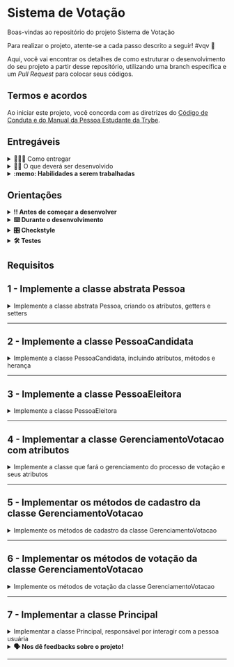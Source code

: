 # Sistema de Votação

Boas-vindas ao repositório do projeto Sistema de Votação

Para realizar o projeto, atente-se a cada passo descrito a seguir! #vqv 🚀

Aqui, você vai encontrar os detalhes de como estruturar o desenvolvimento do seu projeto a partir desse repositório, utilizando uma branch específica e um _Pull Request_ para colocar seus códigos.

## Termos e acordos
Ao iniciar este projeto, você concorda com as diretrizes do [Código de Conduta e do Manual da Pessoa Estudante da Trybe](https://app.betrybe.com/learn/student-manual/codigo-de-conduta-da-pessoa-estudante).

## Entregáveis

<details>
  <summary>🤷🏽‍♀️ Como entregar</summary><br />

Para entregar o seu projeto, você deverá criar um _Pull Request_ neste repositório.

Lembre-se que você pode consultar nosso conteúdo sobre [Git & GitHub](https://app.betrybe.com/learn/course/5e938f69-6e32-43b3-9685-c936530fd326/module/fc998c60-386e-46bc-83ca-4269beb17e17/section/fe827a71-3222-4b4d-a66f-ed98e09961af/day/1a530297-e176-4c79-8ed9-291ae2950540/lesson/2b2edce7-9c49-4907-92a2-aa571f823b79) e nosso [Blog - Git & GitHub](https://blog.betrybe.com/tecnologia/git-e-github/) sempre que precisar!
</details>

<details>
  <summary>👨‍💻 O que deverá ser desenvolvido</summary><br />

Com as habilidades adquiridas em Java, surgiu para você um novo desafio: desenvolver um sistema de votação eletrônico! É isso mesmo, você será o grande arquiteto digital da democracia!

Imagine só: seu sistema deve possibilitar o cadastro de todas as nossas pessoas candidatas e eleitoras, além de coordenar todo o processo de votação. E tem mais, você será capaz de verificar os resultados da eleição a qualquer momento.

Durante o seu desenvolvimento você deverá seguir quatro etapas essenciais:

1. Cadastrar pessoas candidatas
2. Cadastrar pessoas eleitoras
3. Iniciar processo votação
4. Apresentar os resultados da eleição

O objetivo deste projeto é praticar a lógica de programação em um contexto de programação orientada a objetos e entender como esses conceitos permitem que escrevamos código mais claro, mais flexível e mais fácil de manter.

</details>

<details>
  <summary><strong>:memo: Habilidades a serem trabalhadas</strong></summary>

Neste projeto, verificamos se você é capaz de:

1. Compreender os conceitos fundamentais da Programação Orientada a Objetos (POO) e como a linguagem Java aplica esses conceitos.
2. Entender a importância de conceitos como classes, objetos, métodos, encapsulamento, herança, polimorfismo, interfaces e classes abstratas na POO.
3. Aplicar os conceitos de POO na prática, através da codificação em Java.
4. Analisar códigos Java escritos por outros, identificando o uso de conceitos de POO e entendendo como eles contribuem para a organização e clareza do código.
5. Criar novos programas Java utilizando os conceitos de POO, organizando o código de maneira lógica e eficiente.
6. Avaliar a eficácia de diferentes abordagens de programação em Java, considerando fatores como legibilidade, eficiência e facilidade de manutenção.

Desta forma, o projeto visa desenvolver as habilidades de programação orientada a objetos dos participantes, desde o nível de conhecimento até a capacidade de avaliar e criar seus próprios códigos em Java.

</details>

## Orientações

<details>

   <summary><strong>‼ Antes de começar a desenvolver </strong></summary>


1. Clone o repositório

- Use o comando: `git clone <url do repositório>`
- Entre na pasta do repositório que você acabou de clonar:
    - `cd <nome do repositório>`

2. Instale as dependências

    - `mvn install`  

3. Crie uma branch a partir da branch `main`

- Verifique que você está na branch `main`
    - Exemplo: `git branch`
- Se você não estiver, mude para a branch `main`
    - Exemplo: `git checkout main`
- Agora, crie uma branch à qual você vai submeter os `commits` do seu projeto:
    - Você deve criar uma branch no seguinte formato: `nome-sobrenome-nome-do-projeto`;
    - Exemplo: `git checkout -b maria-soares-lessons-learned`

4. Crie na raiz do projeto os arquivos que você precisará desenvolver:

- Verifique que você está na raiz do projeto:
    - Exemplo: `pwd` -> o retorno vai ser algo tipo _/Users/maria/code/**sd-0x-project-lessons-learned**_
- Crie os arquivos index.html e style.css:
    - Exemplo: `touch index.html style.css`

5. Adicione as mudanças ao _stage_ do Git e faça um `commit`

- Verifique que as mudanças ainda não estão no _stage_:
    - Exemplo: `git status` (devem aparecer listados os novos arquivos em vermelho)
- Adicione o novo arquivo ao _stage_ do Git:
    - Exemplo:
        - `git add .` (adicionando todas as mudanças - _que estavam em vermelho_ - ao stage do Git)
        - `git status` (devem aparecer listados os arquivos em verde)
- Faça o `commit` inicial:
    - Exemplo:
        - `git commit -m 'iniciando o projeto. VAMOS COM TUDO :rocket:'` (fazendo o primeiro commit)
        - `git status` (deve aparecer uma mensagem tipo _nothing to commit_ )

6. Adicione a sua branch com o novo `commit` ao repositório remoto

- Usando o exemplo anterior: `git push -u origin maria-soares-lessons-learned`

7. Crie um novo `Pull Request` _(PR)_

- Vá até a página de _Pull Requests_ do [repositório no GitHub](https://github.com/tryber/sd-0x-project-lessons-learned/pulls)
    - Clique no botão verde _"New pull request"_
    - Clique na caixa de seleção _"Compare"_ e escolha a sua branch **com atenção**
- Coloque um título para o seu _Pull Request_
    - Exemplo: _"Cria tela de busca"_
- Clique no botão verde _"Create pull request"_

- Adicione uma descrição para o _Pull Request_, um título nítido que o identifique, e clique no botão verde _"Create pull request"_

 <img width="1335" alt="Exemplo de pull request" src="https://user-images.githubusercontent.com/42356399/166255109-b95e6eb4-2503-45e5-8fb3-cf7caa0436e5.png">

- Volte até a [página de _Pull Requests_ do repositório](https://github.com/tryber/sd-0x-project-lessons-learned/pulls) e confira que o seu _Pull Request_ está criado

</details>

<details>

<summary><strong>⌨️ Durante o desenvolvimento</strong></summary>

Faça `commits` das alterações que você fizer no código regularmente, pois assim você garante visibilidade para o time da Trybe e treina essa prática para o mercado de trabalho :) ;

- Lembre-se de sempre após um (ou alguns) `commits` atualizar o repositório remoto;
- Os comandos que você utilizará com mais frequência são:
    - `git status` _(para verificar o que está em vermelho - fora do stage - e o que está em verde - no stage)_;
    - `git add` _(para adicionar arquivos ao stage do Git)_;
    - `git commit` _(para criar um commit com os arquivos que estão no stage do Git)_;
    - `git push -u origin nome-da-branch` _(para enviar o commit para o repositório remoto na primeira vez que fizer o `push` de uma nova branch)_;
    - `git push` _(para enviar o commit para o repositório remoto após o passo anterior)_.

</details>

<details>
<summary><strong>🎛 Checkstyle</strong></summary>

Para garantir a qualidade do código, vamos utilizar neste projeto o `Checkstyle`. Assim o código estará alinhado com as boas práticas de desenvolvimento, sendo mais legível e de fácil manutenção! Para poder rodar o `Checkstyle` certifique-se de ter executado o comando `mvn install` dentro do repositório.

Para rodá-los localmente no repositório, execute os comandos abaixo:

```bash
mvn checkstyle:check
```

Se a análise do `Checkstyle` encontrar problemas no seu código, tais problemas serão mostrados no seu terminal. Se não houver problema no seu código, nada será impresso no seu terminal.

Você pode também instalar o plugin do `Checkstyle` na sua `IDE`. Para isso, volte na primeira seção do conteúdo.

⚠️ **PULL REQUESTS COM ISSUES NO `Checkstyle` NÃO SERÃO AVALIADAS. ATENTE-SE PARA RESOLVÊ-LAS ANTES DE FINALIZAR O DESENVOLVIMENTO!** ⚠️

</details>

<details>
<summary><strong>🛠 Testes</strong></summary>


Para executar todos os testes basta rodar o comando:
```bash
mvn test
```

Para executar apenas uma classe de testes:
```bash
mvn test -Dtest="TestClassName"
```

</details>

## Requisitos

## 1 - Implemente a classe abstrata Pessoa

<details>
    <summary>Implemente a classe abstrata Pessoa, criando os atributos, getters e setters</summary>


No projeto já existe um arquivo com a classe `com.betrybe.sistemadevotacao.Pessoa`. Nessa classe, você deve garantir que: 
 1. Ela é uma classe abstrata, de forma que ela será utilizada como base para implementação de outras classes, mas não será instanciada por si.
 2. Ela possui o atributo protegido `nome` do tipo String.
 3. Ela possui os _getters_ e _setters_ correspondentes ao atributo.
  - Note que estes métodos não são abstratos, mesmo que a classe seja.

</details>

---
## 2 - Implemente a classe PessoaCandidata

<details>
    <summary>Implemente a classe PessoaCandidata, incluindo atributos, métodos e herança </summary>

A classe `PessoaCandidata` herda da classe `Pessoa`, ficando responsável por representar a pessoa candidata. Essa classe é formada por:
1. Atributos:
    - `nome`: herdado da classe `Pessoa`;
    - `numero`: atributo do tipo **primitivo** inteiro que armazena o número identificador para voto;
    - `votos`: atributo do tipo **primitivo** inteiro que armazena o número de votos recebidos pela pessoa candidata.
2. Métodos:

   Como o atributo nome será herdado da classe Pessoa, não é necessário implementar os métodos getter e setter para ele na subclasse;
   - implemente os getters e setters referentes ao atributo `numero`.

    O atributo `votos` deve possuir um método getter, mas não deve ser acompanhado por um método setter,
preservando assim a integridade do número de votos. Em vez de um setter, deve existir um método adicional 
nomeado `receberVoto`.

   - Este método `receberVoto` será responsável por incrementar em 1 o valor do atributo votos, representando 
assim o recebimento de voto pela pessoa candidata. Este método não terá retorno.

3. Construtor: 

    O construtor da classe deverá aceitar dois parâmetros: `nome` e `numero`, que serão armazenados nos atributos correspondentes da instância criada. Além disso, 
o atributo `votos` deverá ser inicializado no construtor com o valor zero sempre que uma nova instância for criada.

Note que todos os métodos da classe em questão são públicos.

</details>

---
## 3 - Implemente a classe PessoaEleitora

<details>
    <summary>Implemente a classe PessoaEleitora</summary>

A classe `PessoaEleitora` herda da classe `Pessoa`, ficando responsável por representar a pessoa eleitora. Garanta que:
1. Além do(s) atributo(s) herdado(s), ela deve possuir um atributo privado adicional `cpf` do tipo String, que armazena o CPF da pessoa eleitora. 
2. A classe deve possuir os _getters_ e _setters_ correspondentes aos atributos.

Note que todos os métodos dessa classe são públicos.

</details>

---
## 4 - Implementar a classe GerenciamentoVotacao com atributos

<details>
    <summary>Implemente a classe que fará o gerenciamento do processo de votação e seus atributos</summary>

Neste requisito, você deve iniciar a implementação da classe `GerenciamentoVotacao` que é responsável por gerenciar a votação e o cadastro de pessoas candidatas e pessoas eleitoras. A classe deve implementar a interface `GerenciamentoVotacaoInterface`, já disponibilizada com o projeto.

Por enquanto você não precisa completar os métodos da interface, apenas deverá criar três atributos privados:
- `pessoasCandidatas`: responsável por manter uma lista das pessoas candidatas cadastradas, ou seja, de objetos instanciados da classe `PessoaCandidata`;
- `pessoasEleitoras`: responsável por manter uma lista das pessoas eleitoras cadastradas, ou seja, de objetos instanciados da classe `PessoaEleitora`;
- `cpfsComputados`: responsável por manter uma lista com os CPFs das pessoas eleitoras que já votaram, ou seja, de Strings.

Para criar os três atributos acima, você deve utilizar a classe `ArrayList`. Nós aprenderemos mais sobre essa classe posteriormente, mas utilizaremos essa classe aqui porque ela pode receber novos objetos de uma forma mais simples e eficiente do que com os _arrays_ nativos do Java. Um exemplo de uso:

```java
ArrayList<String> fruits = new ArrayList<String>();
fruits.add("maça");
fruits.add("uva");
System.out.println(fruits.get(1)); // Imprime "uva"
```

Para mais informações, você pode consultar o site da [W3Schools](https://www.w3schools.com/java/java_arraylist.asp), ou a [documentação](https://docs.oracle.com/en/java/javase/17/docs/api/java.base/java/util/ArrayList.html) oficial.

</details>

---
## 5 - Implementar os métodos de cadastro da classe GerenciamentoVotacao

<details>
    <summary>Implemente os métodos de cadastro da classe GerenciamentoVotacao</summary>

Neste requisito, você deve implementar os métodos da classe `GerenciamentoVotacao` referentes a cadastro, conforme abaixo:

- **Método** `cadastrarPessoaCandidata`: esse método público deve receber dois parâmetros: o `nome` (String) e o `numero` (inteiro) da pessoa candidata. Neste método você deve:
   - Verificar se o número da pessoa candidata já está cadastrado na lista `pessoasCandidatas` e, caso esteja, imprimir a mensagem `Número da pessoa candidata já utilizado!` no console;
   - Caso contrário, instanciar um objeto da classe `PessoaCandidata` utilizando os valores recebidos;
   - Por fim, adicionar o novo objeto na lista `pessoasCandidatas` (Dica: utilize o método `.add` da classe `ArrayList`).
- **Método** `cadastrarPessoaEleitora`: esse método público deve receber dois parâmetros: o `nome` (String) e o `cpf` (String) da pessoa candidata. Neste método você deve:
    - Verificar se o CPF da pessoa já está cadastrado na lista `pessoasEleitoras` e, caso esteja, imprimir a mensagem `Pessoa eleitora já cadastrada!` no console;
    - Caso contrário, instanciar um objeto da classe `PessoaEleitora` utilizando os valores recebidos
    - Por fim, adicionar o novo objeto na lista `pessoasEleitoras`.

</details>

---
## 6 - Implementar os métodos de votação da classe GerenciamentoVotacao

<details>
    <summary>Implemente os métodos de votação da classe GerenciamentoVotacao</summary>

Neste requisito, você deve implementar os métodos da classe `GerenciamentoVotacao` referentes à votação, conforme abaixo:

- **Método** `votar`: esse método público deve receber dois parâmetros: o `cpfPessoaEleitora` e o `numeroPessoaCandidata`. Nesse método você deve:
   - Verificar se o CPF da pessoa eleitora já está inserido na lista `cpfsComputados` e, caso esteja, deve imprimir a mensagem `Pessoa eleitora já votou!` no console;
   - Caso contrário, deve percorrer o array `pessoasCandidatas` para encontrar o objeto da pessoa candidata que tenha o número passado pelo parâmetro `numeroPessoaCandidata`. Quando encontrar o objeto que representa a pessoa candidata, deverá chamar o método `receberVoto` desse objeto.
   - Por fim, deve inserir o CPF da pessoa eleitora na lista `cpfsComputados`, de forma que essa pessoa eleitora não possa votar novamente 
- **Método** `mostrarResultado`: esse método público é responsável por imprimir no console o resultado da eleição, seja o resultado parcial ou o final. Ele não recebe nenhum parâmetro. No método, você deve:
   - Verificar se já existe algum voto computado e, caso não, mostrar a mensagem `É preciso ter pelo menos um voto para mostrar o resultado.`. Você pode utilizar a lista de CPFs para verificar o total de votos.
   - Caso já tenha votos computados, imprimir no console o nome de cada pessoas candidata com a quantidade de votos que ela recebeu e o percentual de votos recebidos. Além disso, mostrar o total de votos computados. Exemplo de saída:
```text
Nome: Maria - 2 votos ( 67% )
Nome: José - 1 votos ( 33% )
Total de votos: 3
```

Nota: no cálculo da porcentagem, arredonde o valor para inteiro utilizando o método estático `round` da classe `Math` do Java.

</details>

---
## 7 - Implementar a classe Principal

<details>
    <summary>Implementar a classe Principal, responsável por interagir com a pessoa usuária</summary>

Neste requisito você irá implementar a classe `Principal`, que fará a execução de todo o processo de cadastro e votação.

Será preciso criar um menu com três etapas:
- Cadastro de pessoas candidata;
- Cadastro de pessoas eleitoras;
- Votação.

Para implementar o sistema, a classe `Principal` deve conter o método `main`, que utilizará a classe `GerenciamentoVotacao` para realizar as diferentes etapas.

Você poderá utilizar laços de repetição para processar cada etapa.

### Cadastro de pessoas candidatas

O menu de cadastro de pessoas candidatas deverá ter o seguinte formado:

```text
Cadastrar pessoa candidata?
1 - Sim
2 - Não
Entre com o número correspondente à opção desejada:
```

Se a pessoa usuária entrar com o valor 1 (que indica que ela quer cadastrar uma pessoa candidata), a mensagem `Entre com o nome da pessoa candidata:` deverá ser impressa no console.

Em seguida, após inserir o nome da pessoa candidata e pressionar enter, aparecerá a mensagem `Entre com o número da pessoa candidata:` no console. Depois que a pessoa usuária inserir o número da pessoa candidata, o sistema deverá retornar ao estado inicial do menu. 

Supondo que o nome da primeira pessoa candidata seja "Maria" e o seu número para votar seja "1", então um exemplo do conteúdo do console depois de cadastrar a primeira pessoa candidata será:

```text
Cadastrar pessoa candidata?
1 - Sim
2 - Não
Entre com o número correspondente à opção desejada:
1
Entre com o nome da pessoa candidata:
Maria
Entre com o número da pessoa candidata:
1
Cadastrar pessoa candidata?
1 - Sim
2 - Não
Entre com o número correspondente à opção desejada:
```

Esse ciclo se repete até não haver mais pessoas candidatas para serem cadastradas. Quando isso acontecer, a pessoa usuária entrará com a opção 2 do menu, o que vai parar o primeiro laço. O segundo laço, que representa a etapa de cadastro de pessoas eleitoras, deve ser iniciado logo na sequência.

⚠️🔴**IMPORTANTE: para facilitar o uso da classe `Scanner` do Java, cadastra-se apenas o primeiro nome da pessoa candidata — ou seja, Maria, e não Maria Silva ou Maria Clara.** 🔴⚠️

### Cadastro de pessoas candidatas

Após finalizar o cadastro de pessoas candidatas, passamos para o cadastro de pessoas eleitoras. O menu deverá ter o seguinte formato:

```text
Cadastrar pessoa eleitora?
1 - Sim
2 - Não
Entre com o número correspondente à opção desejada:
```

Se a pessoa usuária entrar com o valor 1 (que indica que ela quer cadastrar uma pessoa eleitora), então a mensagem `Entre com o nome da pessoa eleitora:` será impressa no console. Em seguida, depois de inserir o nome da pessoa eleitora e pressionar enter, aparecerá no console a mensagem `Entre com o CPF da pessoa eleitora:`.

Depois que a pessoa usuária inserir o CPF da pessoa eleitora, o sistema deve retornar ao estado inicial do menu. Supondo que o nome da primeira pessoa eleitora seja "João", portador do CPF "123.456.789-00", um exemplo do conteúdo do console após cadastrá-la será:

```text
Cadastrar pessoa eleitora?
1 - Sim
2 - Não
Entre com o número correspondente à opção desejada:
1
Entre com o nome da pessoa eleitora:
João
Entre com o cpf da pessoa eleitora:
123.456.789-00
Cadastrar pessoa eleitora?
1 - Sim
2 - Não
Entre com o número correspondente à opção desejada:
 ```

Esse ciclo se repete até o esgotamento das pessoas eleitoras a serem cadastradas. Ao final desse cadastro, a pessoa usuária entrará com a opção 2 do menu, o que vai parar o segundo laço e iniciar o terceiro, marcando o início da votação.

### Votação

Após finalizar o cadastro de pessoas eleitoras, entramos na etapa de votação. O menu deve ter o seguinte formato:

```text
 Entre com o número correspondente à opção desejada:
 1 - Votar
 2 - Resultado Parcial
 3 - Finalizar Votação
```

Se a pessoa usuária entrar com o valor 1 (que indica que ela quer computar um voto), a mensagem `Entre com o cpf da pessoa eleitora:` deverá ser impressa no console. Em seguida, após inserir o CPF da pessoa eleitora e pressionar enter, deverá aparecer a mensagem `Entre com o número da pessoa candidata:` no console. Feito isso, o voto deve ser computado, e o sistema retorna ao estado inicial do menu. Supondo que o CPF da primeira pessoa eleitora seja "123.456.789-00", e o número da pessoa candidata seja 1, então um exemplo do conteúdo do console após realizar um voto será:

```text
 Entre com o número correspondente à opção desejada:
 1 - Votar
 2 - Resultado Parcial
 3 - Finalizar Votação
 1
 Entre com o cpf da pessoa eleitora:
123.456.789-00
 Entre com o número da pessoa candidata:
 1
 Entre com o número correspondente à opção desejada:
 1 - Votar
 2 - Resultado Parcial
 3 - Finalizar Votação
```

Se a pessoa escolher a opção 2 ("Resultado parcial"), o resultado parcial deverá ser mostrado, mas a votação continua. Já se a pessoa escolher a opção 3, deverá ser mostrado o resultado final, e a execução termina.

</details>

<details>

<summary><strong> 🗣 Nos dê feedbacks sobre o projeto!</strong></summary>

Ao finalizar e submeter o projeto, não se esqueça de avaliar sua experiência preenchendo o [formulário](https://be-trybe.typeform.com/to/ZTeR4IbH).
**Leva menos de 3 minutos!**

</details>

---

<!-- mdi versão 1.0 projeto ⚠️ não exclua esse comentário -->
